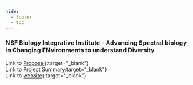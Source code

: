 ```yaml
---
hide:
  - footer
  - toc
---
```


### NSF Biology Integrative Institute - Advancing Spectral biology in Changing ENvironments to understand Diversity

Link to
[Proposal](https://drive.google.com/file/d/1DzDJ5TfYt8i7mjPnwbB2NKDqxrBN5PWM/view?usp=sharing){:target="\_blank"}  
Link to [Project
Summary](https://drive.google.com/file/d/1qRAYl86bQVNF1m3Kh9XgsxjNb8HKzpTf/view?usp=sharing):target="\_blank"}  
Link to [website](https://spectralbiology.org){:target="\_blank"}
